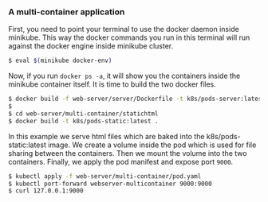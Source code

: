 ### A multi-container application

First, you need to point your terminal to use the docker daemon inside minikube. This way the docker
commands you run in this terminal will run against the docker engine inside minikube cluster.
```bash
$ eval $(minikube docker-env)
```

Now, if you run `docker ps -a`, it will show you the containers inside the minikube container
itself. It is time to build the two docker files.
```bash
$ docker build -f web-server/server/Dockerfile -t k8s/pods-server:latest .
$ 
$ cd web-server/multi-container/statichtml
$ docker build -t k8s/pods-static:latest .
```

In this example we serve html files which are baked into the k8s/pods-static:latest image. We create
a volume inside the pod which is used for file sharing between the containers. Then we mount the
volume into the two containers. Finally, we apply the pod manifest and expose port `9000`.
```bash
$ kubectl apply -f web-server/multi-container/pod.yaml
$ kubectl port-forward webserver-multicontainer 9000:9000
$ curl 127.0.0.1:9000
```